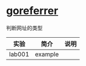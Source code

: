 # [goreferrer](https://github.com/Shopify/goreferrer)
判断网址的类型

|实验|简介|说明|
|---|---|---|
|lab001|example| |